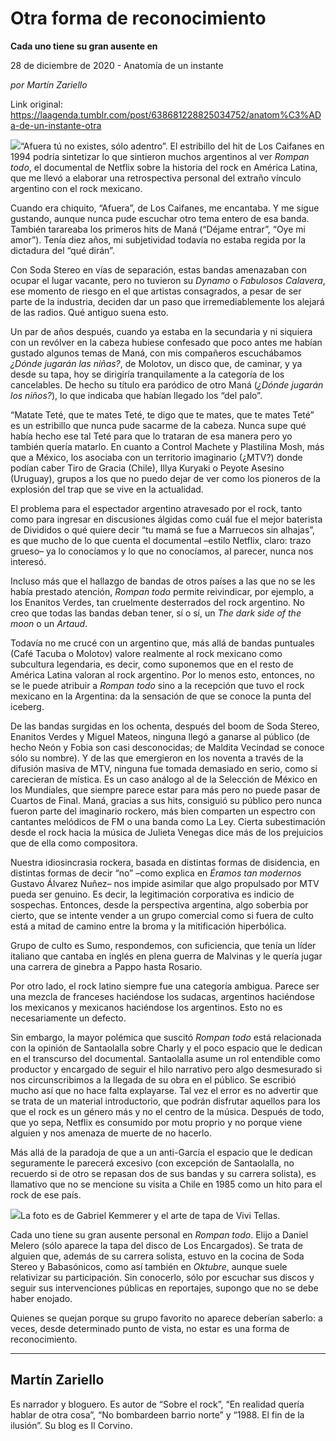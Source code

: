 # Otra forma de reconocimiento

**Cada uno tiene su gran ausente en**

28 de diciembre de 2020 - Anatomía de un instante

_por Martín Zariello_

Link original: https://laagenda.tumblr.com/post/638681228825034752/anatom%C3%ADa-de-un-instante-otra

![](https://64.media.tumblr.com/a623f5db548c4b6c40270132ca3d2888/ad1cbb804688a160-6a/s500x750/d5b2f8e571cf9a313316c8bbbcb4eecb83abc8c1.jpg)“Afuera tú
no existes, sólo adentro”. El estribillo del hit de Los Caifanes en 1994 podría
sintetizar lo que sintieron muchos argentinos al ver *Rompan todo*, el documental de Netflix sobre la historia del rock en
América Latina, que me llevó a elaborar una retrospectiva personal del extraño
vínculo argentino con el rock mexicano.  

Cuando era
chiquito, “Afuera”, de Los Caifanes, me encantaba. Y me sigue gustando, aunque
nunca pude escuchar otro tema entero de esa banda. También tarareaba los
primeros hits de Maná (“Déjame entrar”, “Oye mi amor”). Tenía diez años, mi
subjetividad todavía no estaba regida por la dictadura del “qué dirán”. 

Con Soda
Stereo en vías de separación, estas bandas amenazaban con ocupar el lugar
vacante, pero no tuvieron su *Dynamo* o
*Fabulosos Calavera*, ese momento de
riesgo en el que artistas consagrados, a pesar de ser parte de la industria,
deciden dar un paso que irremediablemente los alejará de las radios. Qué
antiguo suena esto. 

Un par de
años después, cuando ya estaba en la secundaria y ni siquiera con un revólver
en la cabeza hubiese confesado que poco antes me habían gustado algunos temas
de Maná, con mis compañeros escuchábamos *¿Dónde
jugarán las niñas?*, de Molotov, un disco que, de caminar, y ya desde su
tapa, hoy se dirigiría tranquilamente a la categoría de los cancelables. De
hecho su título era paródico de otro Maná (*¿Dónde
jugarán los niños?*), lo que indicaba que habían llegado los “del palo”. 

“Matate
Teté, que te mates Teté, te digo que te mates, que te mates Teté” es un
estribillo que nunca pude sacarme de la cabeza. Nunca supe qué había hecho ese
tal Teté para que lo trataran de esa manera pero yo también quería matarlo. En
cuanto a Control Machete y Plastilina Mosh, más que a México, los asociaba con
un territorio imaginario (¿MTV?) donde podían caber Tiro de Gracia (Chile), Illya
Kuryaki o Peyote Asesino (Uruguay), grupos a los que no puedo dejar de ver como
los pioneros de la explosión del trap que se vive en la actualidad.   

El problema
para el espectador argentino atravesado por el rock, tanto como para ingresar
en discusiones álgidas como cuál fue el mejor baterista de Divididos o qué
quiere decir “tu mamá se fue a Marruecos sin alhajas”, es que mucho de lo que
cuenta el documental –estilo Netflix, claro: trazo grueso– ya lo conocíamos y
lo que no conocíamos, al parecer, nunca nos interesó.   

Incluso más
que el hallazgo de bandas de otros países a las que no se les había prestado
atención, *Rompan todo* permite
reivindicar, por ejemplo, a los Enanitos Verdes, tan cruelmente desterrados del
rock argentino. No creo que todas las bandas deban tener, sí o sí, un *The dark side of the moon* o un *Artaud*.

Todavía no
me crucé con un argentino que, más allá de bandas puntuales (Café Tacuba o
Molotov) valore realmente al rock mexicano como subcultura legendaria, es
decir, como suponemos que en el resto de América Latina valoran al rock
argentino. Por lo menos esto, entonces, no se le puede atribuir a *Rompan todo* sino a la recepción que tuvo
el rock mexicano en la Argentina: da la sensación de que se conoce la punta del
iceberg. 

De las
bandas surgidas en los ochenta, después del boom de Soda Stereo, Enanitos
Verdes y Miguel Mateos, ninguna llegó a ganarse al público (de hecho Neón y
Fobia son casi desconocidas; de Maldita Vecindad se conoce sólo su nombre). Y de
las que emergieron en los noventa a través de la difusión masiva de MTV, ninguna
fue tomada demasiado en serio, como si carecieran de mística. Es un caso
análogo al de la Selección de México en los Mundiales, que siempre parece estar
para más pero no puede pasar de Cuartos de Final. Maná, gracias a sus hits,
consiguió su público pero nunca fueron parte del imaginario rockero, más bien comparten
un espectro con cantantes melódicos de FM o una banda como La Ley. Cierta
subestimación desde el rock hacia la música de Julieta Venegas dice más de los
prejuicios que de ella como compositora.  

Nuestra
idiosincrasia rockera, basada en distintas formas de disidencia, en distintas
formas de decir “no” –como explica en *Éramos
tan modernos* Gustavo Álvarez Nuñez– nos impide asimilar que algo propulsado
por MTV pueda ser genuino. Es decir, la legitimación corporativa es indicio de
sospechas. Entonces, desde la perspectiva argentina, algo soberbia por cierto, que
se intente vender a un grupo comercial como si fuera de culto está a mitad de
camino entre la broma y la mitificación hiperbólica. 

Grupo de
culto es Sumo, respondemos, con suficiencia, que tenía un líder italiano que
cantaba en inglés en plena guerra de Malvinas y le quería jugar una carrera de
ginebra a Pappo hasta Rosario. 

Por otro
lado, el rock latino siempre fue una categoría ambigua. Parece ser una mezcla
de franceses haciéndose los sudacas, argentinos haciéndose los mexicanos y mexicanos
haciéndose los argentinos. Esto no es necesariamente un defecto.  

Sin embargo,
la mayor polémica que suscitó *Rompan todo*
está relacionada con la opinión de Santaolalla sobre Charly y el poco espacio
que le dedican en el transcurso del documental. Santaolalla asume un rol
entendible como productor y encargado de seguir el hilo narrativo pero algo desmesurado
si nos circunscribimos a la llegada de su obra en el público. Se escribió mucho
así que no hace falta explayarse. Tal vez el error es no advertir que se trata
de un material introductorio, que podrán disfrutar aquellos para los que el
rock es un género más y no el centro de la música. Después de todo, que yo
sepa, Netflix es consumido por motu proprio y no porque viene alguien y nos
amenaza de muerte de no hacerlo.  

Más allá de la
paradoja de que a un anti-García el espacio que le dedican seguramente le
parecerá excesivo (con excepción de Santaolalla, no recuerdo si de otro se
repasan dos de sus bandas y su carrera solista), es llamativo que no se
mencione su visita a Chile en 1985 como un hito para el rock de ese país.  

![](https://64.media.tumblr.com/86f17ea9c4f60ba7368fbfb777dd34e5/ad1cbb804688a160-a6/s500x750/bc20538da6399ee0246a12082351cf9e6d6c5954.jpg)La foto es de Gabriel Kemmerer y el arte de tapa de Vivi Tellas.


Cada uno
tiene su gran ausente personal en *Rompan
todo*. Elijo a Daniel Melero (sólo aparece la tapa del disco de Los
Encargados). Se trata de alguien que, además de su carrera solista, estuvo en
la cocina de Soda Stereo y Babasónicos, como así también en *Oktubre*, aunque suele relativizar su
participación. Sin conocerlo, sólo por escuchar sus discos y seguir sus
intervenciones públicas en reportajes, supongo que no se debe haber enojado. 

Quienes se
quejan porque su grupo favorito no aparece deberían saberlo: a veces, desde
determinado punto de vista, no estar es una forma de reconocimiento.



---

 Martín Zariello
----------------

Es narrador y bloguero. Es autor de “Sobre el rock”, “En realidad quería hablar de otra cosa”, “No bombardeen barrio norte” y “1988. El fin de la ilusión”. Su blog es Il Corvino.


